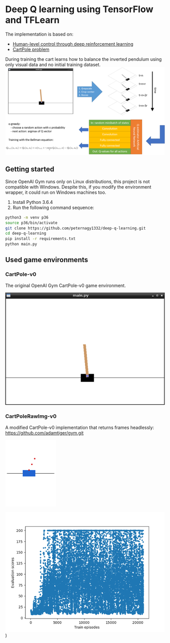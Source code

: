 # Deep Q learning using TensorFlow and TFLearn

The implementation is based on:
  - [Human-level control through deep reinforcement learning](https://www.nature.com/nature/journal/v518/n7540/full/nature14236.htm)
  - [CartPole problem](https://gym.openai.com/envs/CartPole-v0/)

During training the cart learns how to balance the inverted pendulum using only visual data and no initial training dataset.
![Summary](https://github.com/peternagy1332/deep-q-learning/blob/master/assets/CartPole-v0/summary.png?raw=true)

## Getting started
Since OpenAI Gym runs only on Linux distributions, this project is not compatible with Windows. Despite this, if you modify the environment wrapper, it could run on Windows machines too.

1. Install Python 3.6.4
1. Run the following command sequence:

```bash
python3 -m venv p36
source p36/bin/activate
git clone https://github.com/peternagy1332/deep-q-learning.git
cd deep-q-learning
pip install -r requirements.txt
python main.py
```
## Used game environments

### CartPole-v0
The original OpenAI Gym CartPole-v0 game environment.

![CartPoleRawImg-v0](https://github.com/peternagy1332/deep-q-learning/blob/master/assets/CartPole-v0/original.png?raw=true)

### CartPoleRawImg-v0
A modified CartPole-v0 implementation that returns frames headlessly: https://github.com/adamtiger/gym.git

![CartPoleRawImg-v0](https://github.com/peternagy1332/deep-q-learning/blob/master/assets/CartPoleRawImg-v0/original.png?raw=true)

![CartPoleRawImg-v0-eval](https://github.com/peternagy1332/deep-q-learning/blob/master/models/model-CartPoleRawImg-v0/eval.png?raw=true))
